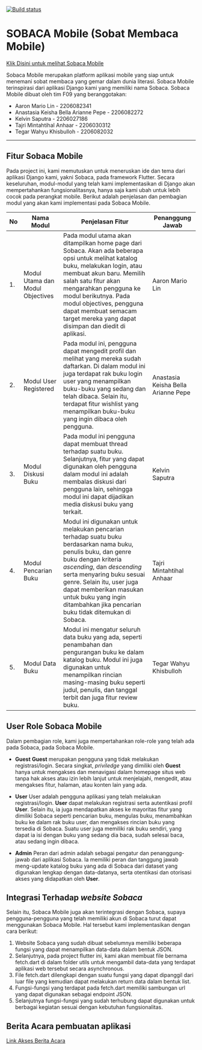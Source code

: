 [![Build status](https://build.appcenter.ms/v0.1/apps/6f9b9090-eadb-4464-a144-3aeed2bfb785/branches/master/badge)](https://appcenter.ms)
# **SOBACA Mobile (Sobat Membaca Mobile)**
[Klik Disini untuk melihat Sobaca Mobile](https://)

Sobaca Mobile merupakan platform aplikasi mobile yang siap untuk menemani sobat membaca yang gemar dalam dunia literasi. Sobaca Mobile terinspirasi dari aplikasi Django kami yang memiliki nama Sobaca. Sobaca Mobile dibuat oleh tim F09 yang beranggotakan:
* Aaron Mario Lin - 2206082341
* Anastasia Keisha Bella Arianne Pepe - 2206082272
* Kelvin Saputra - 2206027186
* Tajri Mintahtihal Anhaar - 2206030312 
* Tegar Wahyu Khisbulloh - 2206082032


---

##    Fitur Sobaca Mobile
Pada project ini, kami memutuskan untuk meneruskan ide dan tema dari aplikasi Django kami, yakni Sobaca, pada framework Flutter. Secara keseluruhan, modul-modul yang telah kami implementasikan di Django akan mempertahankan fungsionalitasnya, hanya saja kami ubah untuk lebih cocok pada perangkat mobile. Berikut adalah penjelasan dan pembagian modul yang akan kami implementasi pada Sobaca Mobile.

| No  | Nama Modul| Penjelasan Fitur | Penanggung Jawab |
| --- | --------- | ---------------- | ----------|
| 1.  | Modul Utama dan Modul Objectives | Pada modul utama akan ditampilkan home page dari Sobaca. Akan ada beberapa opsi untuk melihat katalog buku, melakukan login, atau membuat akun baru. Memilih salah satu fitur akan mengarahkan pengguna ke modul berikutnya. Pada modul objectives, pengguna dapat membuat semacam target mereka yang dapat disimpan dan diedit di aplikasi. | Aaron Mario Lin |
| 2.  | Modul User Registered | Pada modul ini, pengguna dapat mengedit profil dan melihat yang mereka sudah daftarkan. Di dalam modul ini juga terdapat rak buku login user yang menampilkan buku-buku yang sedang dan telah dibaca. Selain itu, terdapat fitur wishlist yang menampilkan buku-buku yang ingin dibaca oleh pengguna.| Anastasia Keisha Bella Arianne Pepe |
| 3.  | Modul Diskusi Buku | Pada modul ini pengguna dapat membuat thread terhadap suatu buku. Selanjutnya, fitur yang dapat digunakan oleh pengguna dalam modul ini adalah membalas diskusi dari pengguna lain, sehingga modul ini dapat dijadikan media diskusi buku yang terkait. | Kelvin Saputra | 
| 4.  | Modul Pencarian Buku | Modul ini digunakan untuk melakukan pencarian terhadap suatu buku berdasarkan nama buku, penulis buku, dan genre buku dengan kriteria *ascending*, dan *descending* serta menyaring buku sesuai genre. Selain itu, user juga dapat memberikan masukan untuk buku yang ingin ditambahkan jika pencarian buku tidak ditemukan di Sobaca. | Tajri Mintahtihal Anhaar |
| 5.  | Modul Data Buku | Modul ini mengatur seluruh data buku yang ada, seperti penambahan dan pengurangan buku ke dalam katalog buku. Modul ini juga digunakan untuk menampilkan rincian masing-masing buku seperti judul, penulis, dan tanggal terbit dan juga fitur review buku. | Tegar Wahyu Khisbulloh |


##    User Role Sobaca Mobile
Dalam pembagian role, kami juga mempertahankan role-role yang telah ada pada Sobaca, pada Sobaca Mobile.

* **Guest** 
**Guest** merupakan pengguna yang tidak melakukan registrasi/login. Secara singkat, _priviledge_ yang dimiliki oleh **Guest** hanya untuk mengakses dan menavigasi dalam homepage situs web tanpa hak akses atau izin lebih lanjut untuk menjelajahi, mengedit, atau mengakses fitur, halaman, atau konten lain yang ada.

* **User**
User adalah pengguna aplikasi yang telah melakukan registrasi/login. **User** dapat melakukan registrasi serta autentikasi profil **User**. Selain itu, ia juga mendapatkan akses ke mayoritas fitur yang dimiliki Sobaca seperti pencarian buku, mengulas buku, menambahkan buku ke dalam rak buku user, dan mengakses rincian buku yang tersedia di Sobaca. Suatu user juga memiliki rak buku sendiri, yang dapat ia isi dengan buku yang sedang dia baca, sudah selesai baca, atau sedang ingin dibaca.

* **Admin**
Peran dari admin adalah sebagai pengatur dan penanggung-jawab dari aplikasi Sobaca. Ia memiliki peran dan tanggung jawab meng-update katalog buku yang ada di Sobaca dari dataset yang digunakan lengkap dengan data-datanya, serta otentikasi dan otorisasi akses yang didapatkan oleh **User**.


##    Integrasi Terhadap *website Sobaca*
Selain itu, Sobaca Mobile juga akan terintegrasi dengan Sobaca, supaya pengguna-pengguna yang telah memiliki akun di Sobaca turut dapat menggunakan Sobaca Mobile. Hal tersebut kami implementasikan dengan cara berikut:

1. Website Sobaca yang sudah dibuat sebelumnya memiliki beberapa fungsi yang dapat menampilkan data-data dalam bentuk JSON.
2. Selanjutnya, pada project flutter ini, kami akan membuat file bernama fetch.dart di dalam folder utils untuk mengambil data-data yang terdapat aplikasi web tersebut secara asynchronous.
3. File fetch.dart dilengkapi dengan suatu fungsi yang dapat dipanggil dari luar file yang kemudian dapat melakukan return data dalam bentuk list.
4. Fungsi-fungsi yang terdapat pada fetch.dart memiliki sambungan url yang dapat digunakan sebagai endpoint JSON.
5. Selanjutnya fungsi-fungsi yang sudah terhubung dapat digunakan untuk berbagai kegiatan sesuai dengan kebutuhan fungsionalitas.

## Berita Acara pembuatan aplikasi
[Link Akses Berita Acara](https://docs.google.com/spreadsheets/d/1vQlOEZ4l_aohvcd3fCuHrFk5nsEkrvih/edit?usp=sharing&ouid=109455504393646931649&rtpof=true&sd=true)
